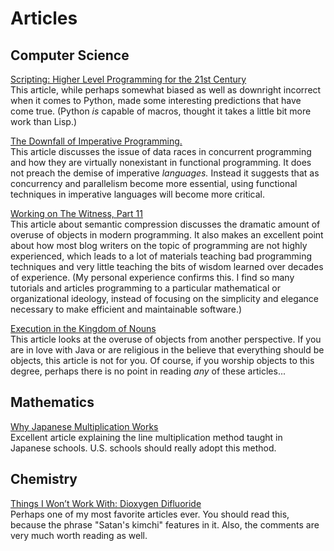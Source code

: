 # Articles


## Computer Science
[Scripting: Higher Level Programming for the 21st Century](https://www.tcl.tk/doc/scripting.html)<br/>
This article, while perhaps somewhat biased as well as downright incorrect when it comes to Python, made some interesting predictions that have come true.  (Python _is_ capable of macros, thought it takes a little bit more work than Lisp.)

[The Downfall of Imperative Programming.](https://www.fpcomplete.com/blog/2012/04/the-downfall-of-imperative-programming)<br/>
This article discusses the issue of data races in concurrent programming and how they are virtually nonexistant in functional programming.  It does not preach the demise of imperative _languages._  Instead it suggests that as concurrency and parallelism become more essential, using functional techniques in imperative languages will become more critical.

[Working on The Witness, Part 11](https://mollyrocket.com/casey/stream_0019.html)<br/>
This article about semantic compression discusses the dramatic amount of overuse of objects in modern programming.  It also makes an excellent point about how most blog writers on the topic of programming are not highly experienced, which leads to a lot of materials teaching bad programming techniques and very little teaching the bits of wisdom learned over decades of experience.  (My personal experience confirms this.  I find so many tutorials and articles programming to a particular mathematical or organizational ideology, instead of focusing on the simplicity and elegance necessary to make efficient and maintainable software.)

[Execution in the Kingdom of Nouns](http://steve-yegge.blogspot.com/2006/03/execution-in-kingdom-of-nouns.html)<br/>
This article looks at the overuse of objects from another perspective.  If you are in love with Java or are religious in the believe that everything should be objects, this article is not for you.  Of course, if you worship objects to this degree, perhaps there is no point in reading _any_ of these articles...


## Mathematics
[Why Japanese Multiplication Works](https://tapintoteenminds.com/japanese-multiplication/)<br/>
Excellent article explaining the line multiplication method taught in Japanese schools.  U.S. schools should really adopt this method.


## Chemistry

[Things I Won’t Work With: Dioxygen Difluoride](http://blogs.sciencemag.org/pipeline/archives/2010/02/23/things_i_wont_work_with_dioxygen_difluoride)<br/>
Perhaps one of my most favorite articles ever.  You should read this, because the phrase "Satan's kimchi" features in it.  Also, the comments are very much worth reading as well.
